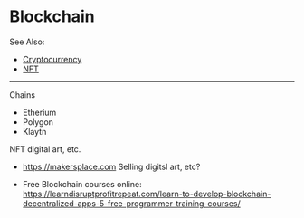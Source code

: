 # Blockchain

See Also:

- [Cryptocurrency](Cryptocurrency.md)
- [NFT](NFT.md)

---

Chains

- Etherium
- Polygon
- Klaytn

NFT digital art, etc.

- https://makersplace.com  Selling digitsl art, etc?


- Free Blockchain courses online: https://learndisruptprofitrepeat.com/learn-to-develop-blockchain-decentralized-apps-5-free-programmer-training-courses/
